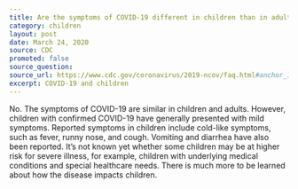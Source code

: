 ```yaml
---
title: Are the symptoms of COVID-19 different in children than in adults?
category: children
layout: post
date: March 24, 2020
source: CDC
promoted: false
source_question: 
source_url: https://www.cdc.gov/coronavirus/2019-ncov/faq.html#anchor_1584387482747
excerpt: COVID-19 and children
---
```


No. The symptoms of COVID-19 are similar in children and adults. However, children with confirmed COVID-19 have generally presented with mild symptoms. Reported symptoms in children include cold-like symptoms, such as fever, runny nose, and cough. Vomiting and diarrhea have also been reported. It’s not known yet whether some children may be at higher risk for severe illness, for example, children with underlying medical conditions and special healthcare needs. There is much more to be learned about how the disease impacts children.